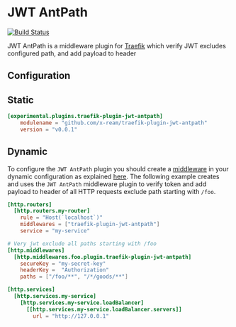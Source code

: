 # JWT AntPath

[![Build Status](https://github.com/x-ream/traefik-plugin-jwt-antpath/workflows/Go/badge.svg?branch=main)](https://github.com/x-ream/traefik-plugin-jwt-antpath/actions)

JWT AntPath is a middleware plugin for [Traefik](https://github.com/x-ream/traefik) which verify JWT excludes configured path, and add payload to header

## Configuration

## Static

```toml
[experimental.plugins.traefik-plugin-jwt-antpath]
    modulename = "github.com/x-ream/traefik-plugin-jwt-antpath"
    version = "v0.0.1"
```

## Dynamic

To configure the `JWT AntPath` plugin you should create a [middleware](https://docs.traefik.io/middlewares/overview/) in 
your dynamic configuration as explained [here](https://docs.traefik.io/middlewares/overview/). The following example creates
and uses the `JWT AntPath` middleware plugin to verify token and add payload to header of all HTTP requests exclude path starting with `/foo`. 

```toml
[http.routers]
  [http.routers.my-router]
    rule = "Host(`localhost`)"
    middlewares = ["traefik-plugin-jwt-antpath"]
    service = "my-service"

# Very jwt exclude all paths starting with /foo
[http.middlewares]
  [http.middlewares.foo.plugin.traefik-plugin-jwt-antpath]
    secureKey = "my-secret-key"
    headerKey =  "Authorization"  
    paths = ["/foo/**", "/*/goods/**"]

[http.services]
  [http.services.my-service]
    [http.services.my-service.loadBalancer]
      [[http.services.my-service.loadBalancer.servers]]
        url = "http://127.0.0.1"
```
